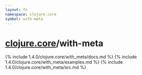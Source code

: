 ```yaml
---
layout: fn
namespace: clojure.core
symbol: with-meta
---
```


# [clojure.core](../)/with-meta

{% include 1.4.0/clojure.core/with_meta/docs.md %}
{% include 1.4.0/clojure.core/with_meta/examples.md %}
{% include 1.4.0/clojure.core/with_meta/src.md %}

